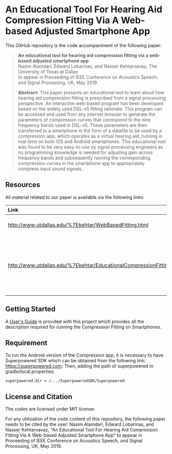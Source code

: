 # An Educational Tool For Hearing Aid Compression Fitting Via A Web-based Adjusted Smartphone App


This GitHub repository is the code accompaniment of the following paper:
> **An educational tool for hearing aid compression fitting via a web-based adjusted smartphone app**<br>
> Nasim Alamdari, Edward Lobarinas, and Nasser Kehtarnavaz, The University of Texas at Dallas<br>
> to appear in Proceeding of IEEE Conference on Acoustics Speech, and Signal Processing, UK, May 2019<br>
>
> **Abstract:** This paper presents an educational tool to learn about how hearing aid compression fitting is prescribed from a signal processing perspective. An interactive web-based program has been developed based on the widely used DSL-v5 fitting rationale. This program can be accessed and used from any internet browser to generate the parameters of compression curves that correspond to the nine frequency bands used in DSL-v5. These parameters are then transferred to a smartphone in the form of a datafile to be used by a compression app, which operates as a virtual hearing aid, running in real-time on both iOS and Android smartphones. This educational tool was found to be very easy-to-use by signal processing engineers as no programming knowledge is needed for adjusting gain across frequency bands and subsequently running the corresponding compression curves in the smartphone app to appropriately compress input sound signals.

## Resources

All material related to our paper is available via the following links:

|**Link**|Description
|:-------|:----------
|http://www.utdallas.edu/%7Ekehtar/WebBasedFitting.html| Web-based Compression Fitting 
|http://www.utdallas.edu/%7Ekehtar/EducationalCompressionFitting.mp4| A Video Clip Demonstrating Various Components of the Web-page and Compression Smartphone App

## Getting Started

A [User's Guide](UsersGuide-CompressionFitting.pdf) is provided with this project which provides all the description required for running the Compression Fitting on Smartphones.

## Requirement
To run the Android version of the Compression app, it is necessary to have Superpowered SDK which can be obtained from the following link: https://superpowered.com.
Then, adding the path of superpowered in gradle/local.properties:

    superpowered.dir = /.../SuperpoweredSDK/Superpowered


## License and Citation
The codes are licensed under MIT license.

For any utilization of the code content of this repository, the following paper needs to be cited by the user:
Nasim Alamdari, Edward Lobarinas, and Nasser Kehtarnavaz, "An Educational Tool For Hearing Aid Compression Fitting Via A Web-based Adjusted Smartphone App" to appear in Proceeding of IEEE Conference on Acoustics Speech, and Signal Processing, UK, May 2019.
